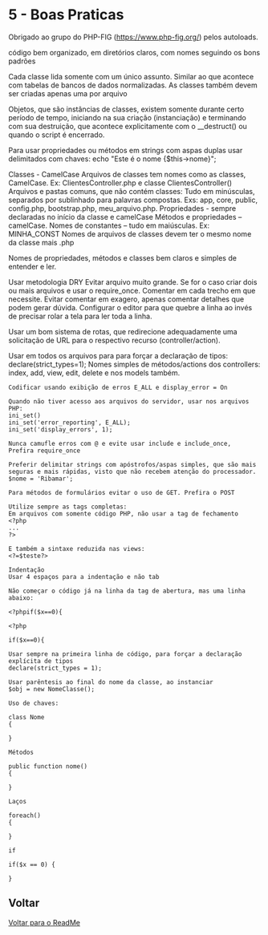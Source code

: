 # 5 - Boas Praticas

Obrigado ao grupo do PHP-FIG (https://www.php-fig.org/)  pelos autoloads.

código bem organizado, em diretórios claros, com nomes seguindo os bons padrões

Cada classe lida somente com um único assunto. Similar ao que acontece com tabelas de bancos de dados normalizadas. As classes também devem ser criadas apenas uma por arquivo

Objetos, que são instâncias de classes, existem somente durante certo período de tempo, iniciando na sua criação (instanciação) e terminando com sua destruição, que acontece explicitamente com o __destruct() ou quando o script é encerrado.

Para usar propriedades ou métodos em strings com aspas duplas usar delimitados com chaves:
echo "Este é o nome {$this->nome}";

Classes - CamelCase
Arquivos de classes tem nomes como as classes, CamelCase. Ex: ClientesController.php e classe ClientesController()
Arquivos e pastas comuns, que não contém classes: Tudo em minúsculas, separados por sublinhado para palavras compostas. Exs: app, core, public, config.php, bootstrap.php, meu_arquivo.php.
Propriedades - sempre declaradas no início da classe e camelCase
Métodos e propriedades – camelCase.
Nomes de constantes – tudo em maiúsculas. Ex: MINHA_CONST
Nomes de arquivos de classes devem ter o mesmo nome da classe mais .php

Nomes de propriedades, métodos e classes bem claros e simples de entender e ler.

Usar metodologia DRY
Evitar arquivo muito grande. Se for o caso criar dois ou mais arquivos e usar o require_once.
Comentar em cada trecho em que necessite. Evitar comentar em exagero, apenas comentar detalhes que podem gerar dúvida.
Configurar o editor para que quebre a linha ao invés de precisar rolar a tela para ler toda a linha.

Usar um bom sistema de rotas, que redirecione adequadamente uma solicitação de URL para o respectivo recurso (controller/action).

Usar em todos os arquivos para para forçar a declaração de tipos:
declare(strict_types=1);
Nomes simples de métodos/actions dos controllers: index, add, view, edit, delete e nos models também.

	Codificar usando exibição de erros E_ALL e display_error = On

	Quando não tiver acesso aos arquivos do servidor, usar nos arquivos PHP:
	ini_set()
	ini_set('error_reporting', E_ALL);
	ini_set('display_errors', 1);

	Nunca camufle erros com @ e evite usar include e include_once,
	Prefira require_once

	Preferir delimitar strings com apóstrofos/aspas simples, que são mais seguras e mais rápidas, visto que não recebem atenção do processador.
	$nome = 'Ribamar';

	Para métodos de formulários evitar o uso de GET. Prefira o POST

	Utilize sempre as tags completas:
	Em arquivos com somente código PHP, não usar a tag de fechamento
	<?php
	...
	?>

	E também a sintaxe reduzida nas views:
	<?=$teste?>

	Indentação
	Usar 4 espaços para a indentação e não tab

	Não começar o código já na linha da tag de abertura, mas uma linha abaixo:

	<?phpif($x==0){

	<?php

	if($x==0){

	Usar sempre na primeira linha de código, para forçar a declaração explícita de tipos
	declare(strict_types = 1);

	Usar parêntesis ao final do nome da classe, ao instanciar
	$obj = new NomeClasse();

	Uso de chaves:

	class Nome
	{

	}

	Métodos

	public function nome()
	{

	}

	Laços

	foreach()
	{

	}

	if

	if($x == 0) {

	}
## Voltar
[Voltar para o ReadMe](/docs/README.md)